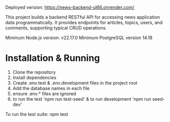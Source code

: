 Deployed version: https://news-backend-ul66.onrender.com/

This project builds a backend RESTful API for accessing news application data programmatically. It provides endpoints for articles, topics, users, and comments, supporting typical CRUD operations.

Minimum Node.js version: v22.17.0
Minimum PostgreSQL version 14.18

# Installation & Running

1. Clone the repository
2. Install dependencies
3. Create .env.test & .env.development files in the project root
4. Add the database names in each file
5. ensure .env.\* files are ignored
6. to run the test 'npm run test-seed' & to run development 'npm run seed-dev'

To run the test suite: npm test
